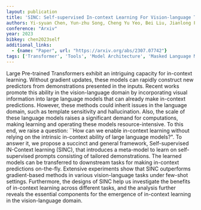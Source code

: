 ```yaml
---
layout: publication
title: 'SINC: Self-supervised In-context Learning For Vision-language Tasks'
authors: Yi-syuan Chen, Yun-zhu Song, Cheng Yu Yeo, Bei Liu, Jianlong Fu, Hong-han Shuai
conference: "Arxiv"
year: 2023
bibkey: chen2023self
additional_links:
  - {name: "Paper", url: "https://arxiv.org/abs/2307.07742"}
tags: ['Transformer', 'Tools', 'Model Architecture', 'Masked Language Model', 'Training Techniques', 'Pretraining Methods', 'Few-Shot', 'Multimodal Models', 'Prompting', 'In-Context Learning']
---
```

Large Pre-trained Transformers exhibit an intriguing capacity for in-context
learning. Without gradient updates, these models can rapidly construct new
predictors from demonstrations presented in the inputs. Recent works promote
this ability in the vision-language domain by incorporating visual information
into large language models that can already make in-context predictions.
However, these methods could inherit issues in the language domain, such as
template sensitivity and hallucination. Also, the scale of these language
models raises a significant demand for computations, making learning and
operating these models resource-intensive. To this end, we raise a question:
``How can we enable in-context learning without relying on the intrinsic
in-context ability of large language models?". To answer it, we propose a
succinct and general framework, Self-supervised IN-Context learning (SINC),
that introduces a meta-model to learn on self-supervised prompts consisting of
tailored demonstrations. The learned models can be transferred to downstream
tasks for making in-context predictions on-the-fly. Extensive experiments show
that SINC outperforms gradient-based methods in various vision-language tasks
under few-shot settings. Furthermore, the designs of SINC help us investigate
the benefits of in-context learning across different tasks, and the analysis
further reveals the essential components for the emergence of in-context
learning in the vision-language domain.
